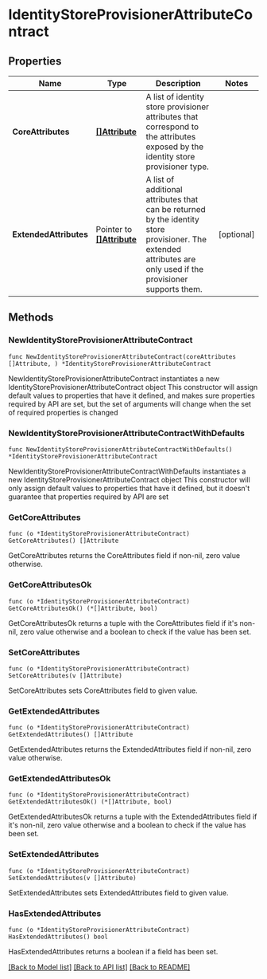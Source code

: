 # IdentityStoreProvisionerAttributeContract

## Properties

Name | Type | Description | Notes
------------ | ------------- | ------------- | -------------
**CoreAttributes** | [**[]Attribute**](Attribute.md) | A list of identity store provisioner attributes that correspond to the attributes exposed by the identity store provisioner type. | 
**ExtendedAttributes** | Pointer to [**[]Attribute**](Attribute.md) | A list of additional attributes that can be returned by the identity store provisioner. The extended attributes are only used if the provisioner supports them. | [optional] 

## Methods

### NewIdentityStoreProvisionerAttributeContract

`func NewIdentityStoreProvisionerAttributeContract(coreAttributes []Attribute, ) *IdentityStoreProvisionerAttributeContract`

NewIdentityStoreProvisionerAttributeContract instantiates a new IdentityStoreProvisionerAttributeContract object
This constructor will assign default values to properties that have it defined,
and makes sure properties required by API are set, but the set of arguments
will change when the set of required properties is changed

### NewIdentityStoreProvisionerAttributeContractWithDefaults

`func NewIdentityStoreProvisionerAttributeContractWithDefaults() *IdentityStoreProvisionerAttributeContract`

NewIdentityStoreProvisionerAttributeContractWithDefaults instantiates a new IdentityStoreProvisionerAttributeContract object
This constructor will only assign default values to properties that have it defined,
but it doesn't guarantee that properties required by API are set

### GetCoreAttributes

`func (o *IdentityStoreProvisionerAttributeContract) GetCoreAttributes() []Attribute`

GetCoreAttributes returns the CoreAttributes field if non-nil, zero value otherwise.

### GetCoreAttributesOk

`func (o *IdentityStoreProvisionerAttributeContract) GetCoreAttributesOk() (*[]Attribute, bool)`

GetCoreAttributesOk returns a tuple with the CoreAttributes field if it's non-nil, zero value otherwise
and a boolean to check if the value has been set.

### SetCoreAttributes

`func (o *IdentityStoreProvisionerAttributeContract) SetCoreAttributes(v []Attribute)`

SetCoreAttributes sets CoreAttributes field to given value.


### GetExtendedAttributes

`func (o *IdentityStoreProvisionerAttributeContract) GetExtendedAttributes() []Attribute`

GetExtendedAttributes returns the ExtendedAttributes field if non-nil, zero value otherwise.

### GetExtendedAttributesOk

`func (o *IdentityStoreProvisionerAttributeContract) GetExtendedAttributesOk() (*[]Attribute, bool)`

GetExtendedAttributesOk returns a tuple with the ExtendedAttributes field if it's non-nil, zero value otherwise
and a boolean to check if the value has been set.

### SetExtendedAttributes

`func (o *IdentityStoreProvisionerAttributeContract) SetExtendedAttributes(v []Attribute)`

SetExtendedAttributes sets ExtendedAttributes field to given value.

### HasExtendedAttributes

`func (o *IdentityStoreProvisionerAttributeContract) HasExtendedAttributes() bool`

HasExtendedAttributes returns a boolean if a field has been set.


[[Back to Model list]](../README.md#documentation-for-models) [[Back to API list]](../README.md#documentation-for-api-endpoints) [[Back to README]](../README.md)


